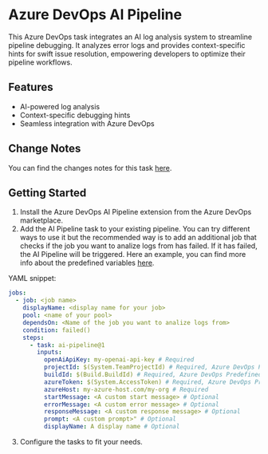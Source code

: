 # Azure DevOps AI Pipeline

This Azure DevOps task integrates an AI log analysis system to streamline pipeline debugging. It analyzes error logs and provides context-specific hints for swift issue resolution, empowering developers to optimize their pipeline workflows.

## Features

- AI-powered log analysis
- Context-specific debugging hints
- Seamless integration with Azure DevOps

## Change Notes

You can find the changes notes for this task [here](https://github.com/Serviceware/azure-devops-ai-pipeline/blob/main/CHANGELOG.md).

## Getting Started

1. Install the Azure DevOps AI Pipeline extension from the Azure DevOps marketplace.
2. Add the AI Pipeline task to your existing pipeline. You can try different ways to use it but the recommended way is to add an additional job that checks if the job you want to analize logs from has failed. If it has failed, the AI Pipeline will be triggered. Here an example, you can find more info about the predefined variables [here](https://learn.microsoft.com/en-us/azure/devops/pipelines/build/variables?view=azure-devops&tabs=yaml).

YAML snippet:

```yaml
jobs:
  - job: <job name>
    displayName: <display name for your job>
    pool: <name of your pool>
    dependsOn: <Name of the job you want to analize logs from>
    condition: failed()
    steps:
      - task: ai-pipeline@1
        inputs:
          openAiApiKey: my-openai-api-key # Required
          projectId: $(System.TeamProjectId) # Required, Azure DevOps Predefined variable
          buildId: $(Build.BuildId) # Required, Azure DevOps Predefined variable
          azureToken: $(System.AccessToken) # Required, Azure DevOps Predefined variable
          azureHost: my-azure-host.com/my-org # Required
          startMessage: <A custom start message> # Optional
          errorMessage: <A custom error message> # Optional
          responseMessage: <A custom response message> # Optional
          prompt: <A custom prompt>" # Optional
          displayName: A display name # Optional
```

3. Configure the tasks to fit your needs.
